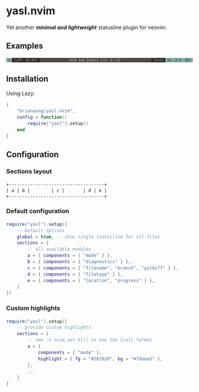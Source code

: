 # yasl.nvim

Yet another ***minimal and lightweight*** statusline plugin for neovim.

## Examples
![screenshot of statusline with custom colors](./examples/screenshot-with-colors.png)

## Installation
Using Lazy:
```lua
{
    "brianaung/yasl.nvim",
    config = function()
        require("yasl").setup()
    end
}
```

## Configuration
### Sections layout
```
+------------------------------------+
| a | b |        | c |       | d | e |
+------------------------------------+
```

### Default configuration
```lua
require("yasl").setup({
    -- Default options
    global = true, -- show single statusline for all files
    sections = {
        -- all available modules
        a = { components = { "mode" } },
        b = { components = { "diagnostics" } },
        c = { components = { "filename", "branch", "gitdiff" } },
        d = { components = { "filetype" } },
        e = { components = { "location", "progress" } },
    }
})
```

### Custom highlights
```lua
require("yasl").setup({
    -- provide custom highlights
    sections = {
        -- see :h nvim_set_hl() to see the {val} format
        a = { 
            components = { "mode" }, 
            highlight = { fg = "#202020", bg = "#7daea3" },
        },
        ...
    }
}
```
